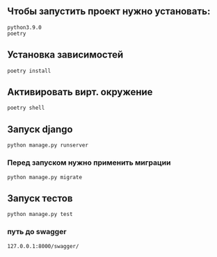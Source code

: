 ## Чтобы запустить проект нужно установать:
    python3.9.0
    poetry

## Установка зависимостей
    poetry install

## Активировать вирт. окружение 
    poetry shell

## Запуск django
    python manage.py runserver

### Перед запуском нужно применить миграции
    python manage.py migrate

## Запуск тестов
    python manage.py test

### путь до swagger
    127.0.0.1:8000/swagger/
